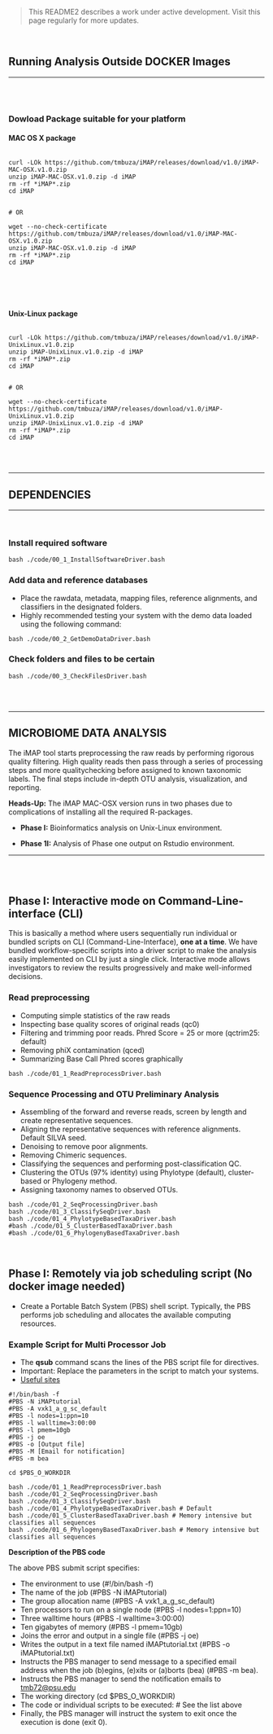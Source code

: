 >This README2 describes a work under active development. Visit this page regularly for more updates.

<br>

## Running Analysis Outside DOCKER Images

<hr>
<br>
<br>

### Dowload Package suitable for your platform

#### MAC OS X package
```{}

curl -LOk https://github.com/tmbuza/iMAP/releases/download/v1.0/iMAP-MAC-OSX.v1.0.zip
unzip iMAP-MAC-OSX.v1.0.zip -d iMAP
rm -rf *iMAP*.zip
cd iMAP


# OR

wget --no-check-certificate https://github.com/tmbuza/iMAP/releases/download/v1.0/iMAP-MAC-OSX.v1.0.zip
unzip iMAP-MAC-OSX.v1.0.zip -d iMAP
rm -rf *iMAP*.zip
cd iMAP
```

<br>
<br>
<br>

#### Unix-Linux package
```{}

curl -LOk https://github.com/tmbuza/iMAP/releases/download/v1.0/iMAP-UnixLinux.v1.0.zip
unzip iMAP-UnixLinux.v1.0.zip -d iMAP
rm -rf *iMAP*.zip
cd iMAP


# OR

wget --no-check-certificate https://github.com/tmbuza/iMAP/releases/download/v1.0/iMAP-UnixLinux.v1.0.zip
unzip iMAP-UnixLinux.v1.0.zip -d iMAP
rm -rf *iMAP*.zip
cd iMAP
```

<br>
<br>
<hr>

## DEPENDENCIES

<hr>
<br>

### Install required software
```{}
bash ./code/00_1_InstallSoftwareDriver.bash
```

### Add data and reference databases
* Place the rawdata, metadata, mapping files, reference alignments, and classifiers in the designated folders.
* Highly recommended testing your system with the demo data loaded using the following command:
```{}
bash ./code/00_2_GetDemoDataDriver.bash
```

### Check folders and files to be certain
```{}
bash ./code/00_3_CheckFilesDriver.bash
```

<br>
<br>
<hr>

## MICROBIOME DATA ANALYSIS 
The iMAP tool starts preprocessing the raw reads by performing rigorous quality filtering. High quality reads then pass through a series of processing steps and more qualitychecking before assigned to known taxonomic labels. The final steps include in-depth OTU analysis, visualization, and reporting.

**Heads-Up:** The iMAP MAC-OSX version runs in two phases due to complications of installing all the required R-packages.

* **Phase I:** Bioinformatics analysis on Unix-Linux environment.

* **Phase 1I:** Analysis of Phase one output on Rstudio environment.

<hr>
<br>
<br>

## Phase I: Interactive mode on Command-Line-interface (CLI)
This is basically a method where users sequentially run individual or bundled scripts on CLI (Command-Line-Interface), **one at a time**. We have bundled workflow-specific scripts into a driver script to make the analysis easily implemented on CLI by just a single click. Interactive mode allows investigators to review the results progressively and make well-informed decisions.

### Read preprocessing
  * Computing simple statistics of the raw reads 
  * Inspecting base quality scores of original reads (qc0)
  * Filtering and trimming poor reads. Phred Score = 25 or more (qctrim25: default)
  * Removing phiX contamination (qced)
  * Summarizing Base Call Phred scores graphically
```{}
bash ./code/01_1_ReadPreprocessDriver.bash
```

### Sequence Processing and OTU Preliminary Analysis
* Assembling of the forward and reverse reads, screen by length and create representative sequences.
* Aligning the representative sequences with reference alignments. Default SILVA seed.
* Denoising to remove poor alignments.
* Removing Chimeric sequences.
* Classifying the sequences and performing post-classification QC.
* Clustering the OTUs (97% identity) using Phylotype (default), cluster-based or Phylogeny method.
* Assigning taxonomy names to observed OTUs.
```{}
bash ./code/01_2_SeqProcessingDriver.bash
bash ./code/01_3_ClassifySeqDriver.bash
bash ./code/01_4_PhylotypeBasedTaxaDriver.bash
#bash ./code/01_5_ClusterBasedTaxaDriver.bash
#bash ./code/01_6_PhylogenyBasedTaxaDriver.bash
```

<br>

## Phase I: Remotely via job scheduling script (No docker image needed)
* Create a Portable Batch System (PBS) shell script. Typically, the PBS performs job scheduling and allocates the available computing resources. 

### Example Script for Multi Processor Job
* The **qsub** command scans the lines of the PBS script file for directives.  
* Important: Replace the parameters in the script to match your systems.
* [Useful sites](http://docs.adaptivecomputing.com/torque/4-0-2/Content/topics/commands/qsub.htm)

```{}
#!/bin/bash -f
#PBS -N iMAPtutorial
#PBS -A vxk1_a_g_sc_default
#PBS -l nodes=1:ppn=10
#PBS -l walltime=3:00:00
#PBS -l pmem=10gb
#PBS -j oe
#PBS -o [Output file]
#PBS -M [Email for notification]
#PBS -m bea

cd $PBS_O_WORKDIR

bash ./code/01_1_ReadPreprocessDriver.bash
bash ./code/01_2_SeqProcessingDriver.bash
bash ./code/01_3_ClassifySeqDriver.bash
bash ./code/01_4_PhylotypeBasedTaxaDriver.bash # Default
bash ./code/01_5_ClusterBasedTaxaDriver.bash # Memory intensive but classifies all sequences
bash ./code/01_6_PhylogenyBasedTaxaDriver.bash # Memory intensive but classifies all sequences

```

**Description of the PBS code**

The above PBS submit script specifies:  

* The environment to use (#!/bin/bash -f)
* The name of the job (#PBS -N iMAPtutorial)
* The group allocation name (#PBS -A vxk1_a_g_sc_default)
* Ten processors to run on a single node (#PBS -l nodes=1:ppn=10)
* Three walltime hours (#PBS -l walltime=3:00:00)
* Ten gigabytes of memory (#PBS -l pmem=10gb)
* Joins the error and output in a single file (#PBS -j oe)
* Writes the output in a text file named iMAPtutorial.txt (#PBS -o iMAPtutorial.txt)
* Instructs the PBS manager to send message to a specified email address when the job (b)egins, (e)xits or (a)borts (bea) (#PBS -m bea). 
* Instructs the PBS manager to send the notification emails to tmb72@psu.edu
* The working directory (cd $PBS_O_WORKDIR)
* The code or individual scripts to be executed: # See the list above 
* Finally, the PBS manager will instruct the system to exit once the execution is done (exit 0).


<!-- <br>
<br>
<hr>

## Phase II: In-depth Analysis and Visualization via Rstudio Environment
The output of phase I is visualized using integrated R functions and the entire analysis is summarized in a single HTML report using Rmarkdown.

<hr> -->
<br>
<br>


 


